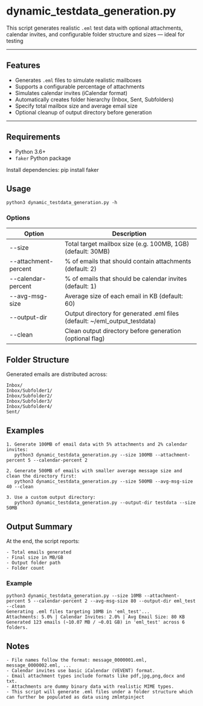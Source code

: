 # dynamic_testdata_generation.py

This script generates realistic `.eml` test data with optional attachments, calendar invites, and configurable folder structure and sizes — ideal for testing

---

##  Features
- Generates `.eml` files to simulate realistic mailboxes
- Supports a configurable percentage of attachments
- Simulates calendar invites (iCalendar format)
- Automatically creates folder hierarchy (Inbox, Sent, Subfolders)
- Specify total mailbox size and average email size
- Optional cleanup of output directory before generation

---

## Requirements
- Python 3.6+
- `faker` Python package

Install dependencies:
pip install faker

## Usage
```
python3 dynamic_testdata_generation.py -h
```

### Options
|Option	              | Description
|---------------------|----------------------------------------------------------------------------|
|--size	              | Total target mailbox size (e.g. 100MB, 1GB) (default: 30MB)                |
|--attachment-percent |	% of emails that should contain attachments (default: 2)                   |
|--calendar-percent   |	% of emails that should be calendar invites (default: 1)                   |
|--avg-msg-size	      | Average size of each email in KB (default: 60)                             |
|--output-dir	      | Output directory for generated .eml files (default: ~/eml_output_testdata) |
|--clean	      | Clean output directory before generation (optional flag)                   |

## Folder Structure
Generated emails are distributed across:
```
Inbox/
Inbox/Subfolder1/
Inbox/Subfolder2/
Inbox/Subfolder3/
Inbox/Subfolder4/
Sent/
```
## Examples
```
1. Generate 100MB of email data with 5% attachments and 2% calendar invites:
   python3 dynamic_testdata_generation.py --size 100MB --attachment-percent 5 --calendar-percent 2
```
```
2. Generate 500MB of emails with smaller average message size and clean the directory first:
   python3 dynamic_testdata_generation.py --size 500MB --avg-msg-size 40 --clean
```
```
3. Use a custom output directory:
   python3 dynamic_testdata_generation.py --output-dir testdata --size 50MB
```

## Output Summary
At the end, the script reports:
```
- Total emails generated
- Final size in MB/GB
- Output folder path
- Folder count
```

### Example
```
python3 dynamic_testdata_generation.py --size 10MB --attachment-percent 5 --calendar-percent 2 --avg-msg-size 80 --output-dir eml_test --clean
Generating .eml files targeting 10MB in 'eml_test'...
Attachments: 5.0% | Calendar Invites: 2.0% | Avg Email Size: 80 KB
Generated 123 emails (~10.07 MB / ~0.01 GB) in 'eml_test' across 6 folders.
```

## Notes
```
- File names follow the format: message_0000001.eml, message_0000002.eml, ...
- Calendar invites use basic iCalendar (VEVENT) format.
- Email attachment types include formats like pdf,jpg,png,docx and txt.
- Attachments are dummy binary data with realistic MIME types.
- This script will generate .eml files under a folder structure which can further be populated as data using zmlmtpinject
```
